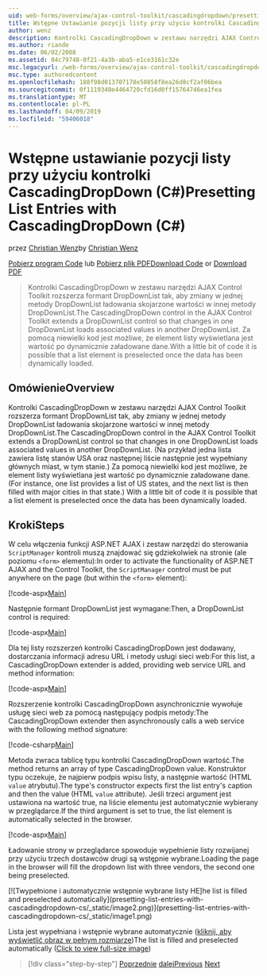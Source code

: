 ```yaml
---
uid: web-forms/overview/ajax-control-toolkit/cascadingdropdown/presetting-list-entries-with-cascadingdropdown-cs
title: Wstępne Ustawianie pozycji listy przy użyciu kontrolki CascadingDropDown (C#) | Dokumentacja firmy Microsoft
author: wenz
description: Kontrolki CascadingDropDown w zestawu narzędzi AJAX Control Toolkit rozszerza formant DropDownList, tak aby zmiany w jednej metody DropDownList ładowania skojarzone wartości w anoth...
ms.author: riande
ms.date: 06/02/2008
ms.assetid: 04c79748-0f21-4a3b-aba5-e1ce3161c32e
msc.legacyurl: /web-forms/overview/ajax-control-toolkit/cascadingdropdown/presetting-list-entries-with-cascadingdropdown-cs
msc.type: authoredcontent
ms.openlocfilehash: 188f98d013707178e50858f8ea26d8cf2af06bea
ms.sourcegitcommit: 0f1119340e4464720cfd16d0ff15764746ea1fea
ms.translationtype: MT
ms.contentlocale: pl-PL
ms.lasthandoff: 04/09/2019
ms.locfileid: "59406018"
---
```

# <a name="presetting-list-entries-with-cascadingdropdown-c"></a><span data-ttu-id="aca03-103">Wstępne ustawianie pozycji listy przy użyciu kontrolki CascadingDropDown (C#)</span><span class="sxs-lookup"><span data-stu-id="aca03-103">Presetting List Entries with CascadingDropDown (C#)</span></span>

<span data-ttu-id="aca03-104">przez [Christian Wenz](https://github.com/wenz)</span><span class="sxs-lookup"><span data-stu-id="aca03-104">by [Christian Wenz](https://github.com/wenz)</span></span>

<span data-ttu-id="aca03-105">[Pobierz program Code](http://download.microsoft.com/download/9/0/7/907760b1-2c60-4f81-aeb6-ca416a573b0d/cascadingdropdown2.cs.zip) lub [Pobierz plik PDF](http://download.microsoft.com/download/2/d/c/2dc10e34-6983-41d4-9c08-f78f5387d32b/cascadingDropDown2CS.pdf)</span><span class="sxs-lookup"><span data-stu-id="aca03-105">[Download Code](http://download.microsoft.com/download/9/0/7/907760b1-2c60-4f81-aeb6-ca416a573b0d/cascadingdropdown2.cs.zip) or [Download PDF](http://download.microsoft.com/download/2/d/c/2dc10e34-6983-41d4-9c08-f78f5387d32b/cascadingDropDown2CS.pdf)</span></span>

> <span data-ttu-id="aca03-106">Kontrolki CascadingDropDown w zestawu narzędzi AJAX Control Toolkit rozszerza formant DropDownList tak, aby zmiany w jednej metody DropDownList ładowania skojarzone wartości w innej metody DropDownList.</span><span class="sxs-lookup"><span data-stu-id="aca03-106">The CascadingDropDown control in the AJAX Control Toolkit extends a DropDownList control so that changes in one DropDownList loads associated values in another DropDownList.</span></span> <span data-ttu-id="aca03-107">Za pomocą niewielki kod jest możliwe, że element listy wyświetlana jest wartość po dynamicznie załadowane dane.</span><span class="sxs-lookup"><span data-stu-id="aca03-107">With a little bit of code it is possible that a list element is preselected once the data has been dynamically loaded.</span></span>


## <a name="overview"></a><span data-ttu-id="aca03-108">Omówienie</span><span class="sxs-lookup"><span data-stu-id="aca03-108">Overview</span></span>

<span data-ttu-id="aca03-109">Kontrolki CascadingDropDown w zestawu narzędzi AJAX Control Toolkit rozszerza formant DropDownList tak, aby zmiany w jednej metody DropDownList ładowania skojarzone wartości w innej metody DropDownList.</span><span class="sxs-lookup"><span data-stu-id="aca03-109">The CascadingDropDown control in the AJAX Control Toolkit extends a DropDownList control so that changes in one DropDownList loads associated values in another DropDownList.</span></span> <span data-ttu-id="aca03-110">(Na przykład jedna lista zawiera listę stanów USA oraz następnej liście następnie jest wypełniany głównych miast, w tym stanie.) Za pomocą niewielki kod jest możliwe, że element listy wyświetlana jest wartość po dynamicznie załadowane dane.</span><span class="sxs-lookup"><span data-stu-id="aca03-110">(For instance, one list provides a list of US states, and the next list is then filled with major cities in that state.) With a little bit of code it is possible that a list element is preselected once the data has been dynamically loaded.</span></span>

## <a name="steps"></a><span data-ttu-id="aca03-111">Kroki</span><span class="sxs-lookup"><span data-stu-id="aca03-111">Steps</span></span>

<span data-ttu-id="aca03-112">W celu włączenia funkcji ASP.NET AJAX i zestaw narzędzi do sterowania `ScriptManager` kontroli muszą znajdować się gdziekolwiek na stronie (ale poziomu `<form>` elementu):</span><span class="sxs-lookup"><span data-stu-id="aca03-112">In order to activate the functionality of ASP.NET AJAX and the Control Toolkit, the `ScriptManager` control must be put anywhere on the page (but within the `<form>` element):</span></span>

[!code-aspx[Main](presetting-list-entries-with-cascadingdropdown-cs/samples/sample1.aspx)]

<span data-ttu-id="aca03-113">Następnie formant DropDownList jest wymagane:</span><span class="sxs-lookup"><span data-stu-id="aca03-113">Then, a DropDownList control is required:</span></span>

[!code-aspx[Main](presetting-list-entries-with-cascadingdropdown-cs/samples/sample2.aspx)]

<span data-ttu-id="aca03-114">Dla tej listy rozszerzeń kontrolki CascadingDropDown jest dodawany, dostarczania informacji adresu URL i metody usługi sieci web:</span><span class="sxs-lookup"><span data-stu-id="aca03-114">For this list, a CascadingDropDown extender is added, providing web service URL and method information:</span></span>

[!code-aspx[Main](presetting-list-entries-with-cascadingdropdown-cs/samples/sample3.aspx)]

<span data-ttu-id="aca03-115">Rozszerzenie kontrolki CascadingDropDown asynchronicznie wywołuje usługę sieci web za pomocą następujący podpis metody:</span><span class="sxs-lookup"><span data-stu-id="aca03-115">The CascadingDropDown extender then asynchronously calls a web service with the following method signature:</span></span>

[!code-csharp[Main](presetting-list-entries-with-cascadingdropdown-cs/samples/sample4.cs)]

<span data-ttu-id="aca03-116">Metoda zwraca tablicę typu kontrolki CascadingDropDown wartość.</span><span class="sxs-lookup"><span data-stu-id="aca03-116">The method returns an array of type CascadingDropDown value.</span></span> <span data-ttu-id="aca03-117">Konstruktor typu oczekuje, że najpierw podpis wpisu listy, a następnie wartość (HTML `value` atrybutu).</span><span class="sxs-lookup"><span data-stu-id="aca03-117">The type's constructor expects first the list entry's caption and then the value (HTML `value` attribute).</span></span> <span data-ttu-id="aca03-118">Jeśli trzeci argument jest ustawiona na wartość true, na liście elementu jest automatycznie wybierany w przeglądarce.</span><span class="sxs-lookup"><span data-stu-id="aca03-118">If the third argument is set to true, the list element is automatically selected in the browser.</span></span>

[!code-aspx[Main](presetting-list-entries-with-cascadingdropdown-cs/samples/sample5.aspx)]

<span data-ttu-id="aca03-119">Ładowanie strony w przeglądarce spowoduje wypełnienie listy rozwijanej przy użyciu trzech dostawców drugi są wstępnie wybrane.</span><span class="sxs-lookup"><span data-stu-id="aca03-119">Loading the page in the browser will fill the dropdown list with three vendors, the second one being preselected.</span></span>


[![T<span data-ttu-id="aca03-120">wypełnione i automatycznie wstępnie wybrane listy HE]</span><span class="sxs-lookup"><span data-stu-id="aca03-120">he list is filled and preselected automatically]</span></span>(presetting-list-entries-with-cascadingdropdown-cs/_static/image2.png)](presetting-list-entries-with-cascadingdropdown-cs/_static/image1.png)

<span data-ttu-id="aca03-121">Lista jest wypełniana i wstępnie wybrane automatycznie ([kliknij, aby wyświetlić obraz w pełnym rozmiarze](presetting-list-entries-with-cascadingdropdown-cs/_static/image3.png))</span><span class="sxs-lookup"><span data-stu-id="aca03-121">The list is filled and preselected automatically ([Click to view full-size image](presetting-list-entries-with-cascadingdropdown-cs/_static/image3.png))</span></span>

> [!div class="step-by-step"]
> <span data-ttu-id="aca03-122">[Poprzednie](using-cascadingdropdown-with-a-database-cs.md)
> [dalej](using-auto-postback-with-cascadingdropdown-cs.md)</span><span class="sxs-lookup"><span data-stu-id="aca03-122">[Previous](using-cascadingdropdown-with-a-database-cs.md)
[Next](using-auto-postback-with-cascadingdropdown-cs.md)</span></span>
